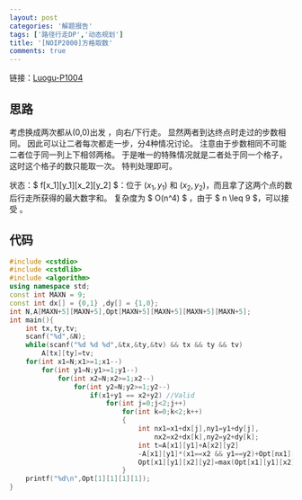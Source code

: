 ```yaml
---
layout: post
categories: '解题报告'
tags: ['路径行走DP','动态规划']
title: '[NOIP2000]方格取数'
comments: true
---
```


链接：[Luogu-P1004][1]

## 思路

考虑换成两次都从(0,0)出发 ，向右/下行走。
显然两者到达终点时走过的步数相同。
因此可以让二者每次都走一步，分4种情况讨论。
注意由于步数相同不可能二者位于同一列上下相邻两格。
于是唯一的特殊情况就是二者处于同一个格子，这时这个格子的数只能取一次。
特判处理即可。
<!--more-->
状态：$ f[x_1][y_1][x_2][y_2] $：位于 $(x_1,y_1)$ 和 $(x_2,y_2)$，而且拿了这两个点的数后行走所获得的最大数字和。
复杂度为 $ O(n^4) $ ，由于 $ n \leq 9 $，可以接受 。

## 代码

```cpp
#include <cstdio>
#include <cstdlib>
#include <algorithm>
using namespace std;
const int MAXN = 9;
const int dx[] = {0,1} ,dy[] = {1,0}; 
int N,A[MAXN+5][MAXN+5],Opt[MAXN+5][MAXN+5][MAXN+5][MAXN+5];
int main(){
	int tx,ty,tv;
	scanf("%d",&N);
	while(scanf("%d %d %d",&tx,&ty,&tv) && tx && ty && tv)
		A[tx][ty]=tv;
	for(int x1=N;x1>=1;x1--)
		for(int y1=N;y1>=1;y1--)
			for(int x2=N;x2>=1;x2--)
				for(int y2=N;y2>=1;y2--)
					if(x1+y1 == x2+y2) //Valid
						for(int j=0;j<2;j++)
							for(int k=0;k<2;k++)
							{
								int nx1=x1+dx[j],ny1=y1+dy[j],
									nx2=x2+dx[k],ny2=y2+dy[k];
								int t=A[x1][y1]+A[x2][y2]
								-A[x1][y1]*(x1==x2 && y1==y2)+Opt[nx1][ny1][nx2][ny2];
								Opt[x1][y1][x2][y2]=max(Opt[x1][y1][x2][y2],t);
							}
	printf("%d\n",Opt[1][1][1][1]);
}
```

[1]:https://www.luogu.org/problem/show?pid=1004
